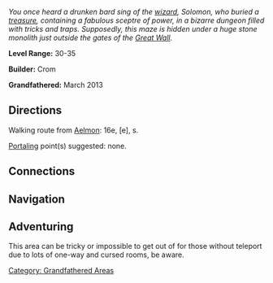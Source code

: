 *You once heard a drunken bard sing of the
[wizard](:Category:_Wizards "wikilink"), Solomon, who buried a
[treasure](:Category:_Treasure "wikilink"), containing a fabulous
sceptre of power, in a bizarre dungeon filled with tricks and traps.
Supposedly, this maze is hidden under a huge stone monolith just outside
the gates of the [Great
Wall](:Category:_Highways/Great_Wall "wikilink").*

**Level Range:** 30-35

**Builder:** Crom

**Grandfathered:** March 2013

## Directions

Walking route from [Aelmon](Aelmon "wikilink"): 16e, \[e\], s.

[Portaling](Portal "wikilink") point(s) suggested: none.

## Connections

## Navigation

## Adventuring

This area can be tricky or impossible to get out of for those without
teleport due to lots of one-way and cursed rooms, be aware.

[Category: Grandfathered
Areas](Category:_Grandfathered_Areas "wikilink")
